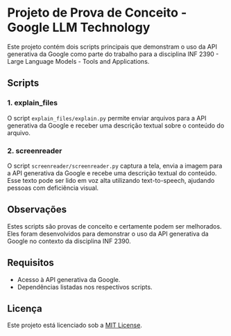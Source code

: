# Projeto de Prova de Conceito - Google LLM Technology

Este projeto contém dois scripts principais que demonstram o uso da API generativa da Google como parte do trabalho para a disciplina INF 2390 - Large Language Models - Tools and Applications.

## Scripts

### 1. explain_files

O script `explain_files/explain.py` permite enviar arquivos para a API generativa da Google e receber uma descrição textual sobre o conteúdo do arquivo.

### 2. screenreader

O script `screenreader/screenreader.py` captura a tela, envia a imagem para a API generativa da Google e recebe uma descrição textual do conteúdo. Esse texto pode ser lido em voz alta utilizando text-to-speech, ajudando pessoas com deficiência visual.

## Observações

Estes scripts são provas de conceito e certamente podem ser melhorados. Eles foram desenvolvidos para demonstrar o uso da API generativa da Google no contexto da disciplina INF 2390.

## Requisitos

- Acesso à API generativa da Google.
- Dependências listadas nos respectivos scripts.

## Licença

Este projeto está licenciado sob a [MIT License](LICENSE).
